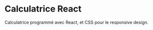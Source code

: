 <h1>Calculatrice React</h1>
<p>Calculatrice programmé avec React, et CSS pour le responsive design.</p>

